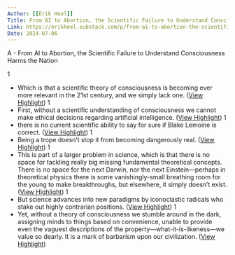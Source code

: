```yaml
---
Author: [[Erik Hoel]]
Title: From AI to Abortion, the Scientific Failure to Understand Consciousness Harms the Nation
Link: https://erikhoel.substack.com/p/from-ai-to-abortion-the-scientific
Date: 2024-07-06
---
```

A - From AI to Abortion, the Scientific Failure to Understand Consciousness Harms the Nation

1
- Which is that a scientific theory of consciousness is becoming ever more relevant in the 21st century, and we simply lack one. ([View Highlight](https://instapaper.com/read/1519751193/20007840))
1
- First, without a scientific understanding of consciousness we cannot make ethical decisions regarding artificial intelligence. ([View Highlight](https://instapaper.com/read/1519751193/20007865))
1
- there is no current scientific ability to say for sure if Blake Lemoine is correct. ([View Highlight](https://instapaper.com/read/1519751193/20007954))
1
- Being a trope doesn’t stop it from becoming dangerously real. ([View Highlight](https://instapaper.com/read/1519751193/20007961))
1
- This is part of a larger problem in science, which is that there is no space for tackling really big missing fundamental theoretical concepts. There is no space for the next Darwin, nor the next Einstein—perhaps in theoretical physics there is some vanishingly-small breathing room for the young to make breakthroughs, but elsewhere, it simply doesn’t exist. ([View Highlight](https://instapaper.com/read/1519751193/20015249))
1
- But science advances into new paradigms by iconoclastic radicals who stake out highly contrarian positions. ([View Highlight](https://instapaper.com/read/1519751193/20015258))
1
- Yet, without a theory of consciousness we stumble around in the dark, assigning minds to things based on convenience, unable to provide even the vaguest descriptions of the property—what-it-is-likeness—we value so dearly. It is a mark of barbarism upon our civilization. ([View Highlight](https://instapaper.com/read/1519751193/20015277))
